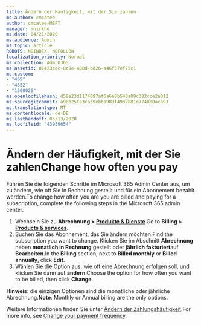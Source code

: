 ```yaml
---
title: Ändern der Häufigkeit, mit der Sie zahlen
ms.author: cmcatee
author: cmcatee-MSFT
manager: mnirkhe
ms.date: 04/21/2020
ms.audience: Admin
ms.topic: article
ROBOTS: NOINDEX, NOFOLLOW
localization_priority: Normal
ms.collection: Adm_O365
ms.assetid: 81423cec-8c9e-408d-bd26-a46f37ef75c1
ms.custom:
- "469"
- "4552"
- "1500025"
ms.openlocfilehash: d58e23d1174097af6a6a8b548a89c382cce2a012
ms.sourcegitcommit: a98b25fa3cac9ebba983f4932881d774880aca93
ms.translationtype: MT
ms.contentlocale: de-DE
ms.lasthandoff: 05/13/2020
ms.locfileid: "43939654"
---
```

# <a name="change-how-often-you-pay"></a><span data-ttu-id="b3552-102">Ändern der Häufigkeit, mit der Sie zahlen</span><span class="sxs-lookup"><span data-stu-id="b3552-102">Change how often you pay</span></span>

<span data-ttu-id="b3552-103">Führen Sie die folgenden Schritte im Microsoft 365 Admin Center aus, um zu ändern, wie oft Sie in Rechnung gestellt und für ein Abonnement bezahlt werden.</span><span class="sxs-lookup"><span data-stu-id="b3552-103">To change how often you are you are billed and paying for a subscription, complete the following steps in the Microsoft 365 admin center.</span></span> 
1. <span data-ttu-id="b3552-104">Wechseln Sie zu **Abrechnung > [Produkte & Dienste](https://go.microsoft.com/fwlink/p/?linkid=842054)**.</span><span class="sxs-lookup"><span data-stu-id="b3552-104">Go to **Billing > [Products & services](https://go.microsoft.com/fwlink/p/?linkid=842054)**.</span></span>
2. <span data-ttu-id="b3552-105">Suchen Sie das Abonnement, das Sie ändern möchten.</span><span class="sxs-lookup"><span data-stu-id="b3552-105">Find the subscription you want to change.</span></span> <span data-ttu-id="b3552-106">Klicken Sie im Abschnitt **Abrechnung** neben **monatlich in Rechnung** gestellt oder **jährlich fakturiert**auf **Bearbeiten**.</span><span class="sxs-lookup"><span data-stu-id="b3552-106">In the **Billing** section, next to **Billed monthly** or **Billed annually**, click **Edit**.</span></span> 
3. <span data-ttu-id="b3552-107">Wählen Sie die Option aus, wie oft eine Abrechnung erfolgen soll, und klicken Sie dann auf **ändern**.</span><span class="sxs-lookup"><span data-stu-id="b3552-107">Choose the option for how often you want to be billed, then click **Change**.</span></span>

<span data-ttu-id="b3552-108">**Hinweis**: die einzigen Optionen sind die monatliche oder jährliche Abrechnung.</span><span class="sxs-lookup"><span data-stu-id="b3552-108">**Note**: Monthly or Annual billing are the only options.</span></span>

<span data-ttu-id="b3552-109">Weitere Informationen finden Sie unter [Ändern der Zahlungshäufigkeit](https://docs.microsoft.com/microsoft-365/commerce/billing-and-payments/change-payment-frequency?view=o365-worldwide).</span><span class="sxs-lookup"><span data-stu-id="b3552-109">For more info, see [Change your payment frequency](https://docs.microsoft.com/microsoft-365/commerce/billing-and-payments/change-payment-frequency?view=o365-worldwide).</span></span>
